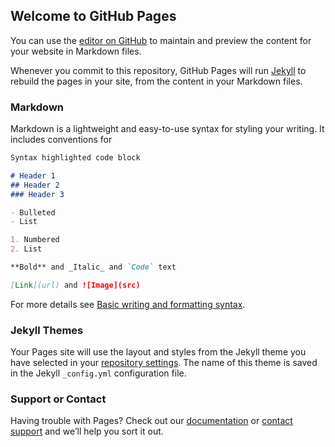 ## Welcome to GitHub Pages

You can use the [editor on GitHub](https://github.com/iampatel23/Bug_bounty-learning/edit/gh-pages/index.md) to maintain and preview the content for your website in Markdown files.

Whenever you commit to this repository, GitHub Pages will run [Jekyll](https://jekyllrb.com/) to rebuild the pages in your site, from the content in your Markdown files.

### Markdown

Markdown is a lightweight and easy-to-use syntax for styling your writing. It includes conventions for

```markdown
Syntax highlighted code block

# Header 1
## Header 2
### Header 3

- Bulleted
- List

1. Numbered
2. List

**Bold** and _Italic_ and `Code` text

[Link](url) and ![Image](src)
```

For more details see [Basic writing and formatting syntax](https://docs.github.com/en/github/writing-on-github/getting-started-with-writing-and-formatting-on-github/basic-writing-and-formatting-syntax).

### Jekyll Themes

Your Pages site will use the layout and styles from the Jekyll theme you have selected in your [repository settings](https://github.com/iampatel23/Bug_bounty-learning/settings/pages). The name of this theme is saved in the Jekyll `_config.yml` configuration file.

### Support or Contact

Having trouble with Pages? Check out our [documentation]([wayb.txt](https://github.com/iampatel23/Bug_bounty-learning/files/7796834/wayb.txt)) or [contact support](https://support.github.com/contact) and we’ll help you sort it out.
